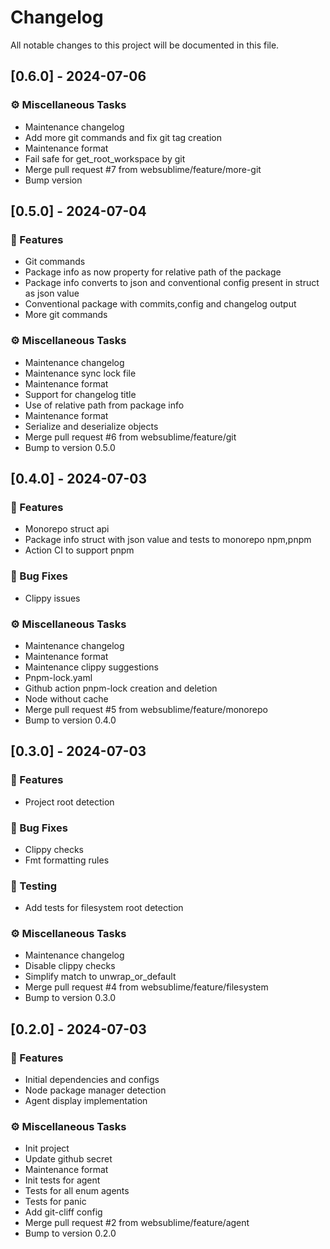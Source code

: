 # Changelog

All notable changes to this project will be documented in this file.

## [0.6.0] - 2024-07-06

### ⚙️ Miscellaneous Tasks

- Maintenance changelog
- Add more git commands and fix git tag creation
- Maintenance format
- Fail safe for get_root_workspace by git
- Merge pull request #7 from websublime/feature/more-git
- Bump version

## [0.5.0] - 2024-07-04

### 🚀 Features

- Git commands
- Package info as now property for relative path of the package
- Package info converts to json and conventional config present in struct as json value
- Conventional package with commits,config and changelog output
- More git commands

### ⚙️ Miscellaneous Tasks

- Maintenance changelog
- Maintenance sync lock file
- Maintenance format
- Support for changelog title
- Use of relative path from package info
- Maintenance format
- Serialize and deserialize objects
- Merge pull request #6 from websublime/feature/git
- Bump to version 0.5.0

## [0.4.0] - 2024-07-03

### 🚀 Features

- Monorepo struct api
- Package info struct with json value and tests to monorepo npm,pnpm
- Action CI to support pnpm

### 🐛 Bug Fixes

- Clippy issues

### ⚙️ Miscellaneous Tasks

- Maintenance changelog
- Maintenance format
- Maintenance clippy suggestions
- Pnpm-lock.yaml
- Github action pnpm-lock creation and deletion
- Node without cache
- Merge pull request #5 from websublime/feature/monorepo
- Bump to version 0.4.0

## [0.3.0] - 2024-07-03

### 🚀 Features

- Project root detection

### 🐛 Bug Fixes

- Clippy checks
- Fmt formatting rules

### 🧪 Testing

- Add tests for filesystem root detection

### ⚙️ Miscellaneous Tasks

- Maintenance changelog
- Disable clippy checks
- Simplify match to unwrap_or_default
- Merge pull request #4 from websublime/feature/filesystem
- Bump to version 0.3.0

## [0.2.0] - 2024-07-03

### 🚀 Features

- Initial dependencies and configs
- Node package manager detection
- Agent display implementation

### ⚙️ Miscellaneous Tasks

- Init project
- Update github secret
- Maintenance format
- Init tests for agent
- Tests for all enum agents
- Tests for panic
- Add git-cliff config
- Merge pull request #2 from websublime/feature/agent
- Bump to version 0.2.0

<!-- generated by git-cliff -->
